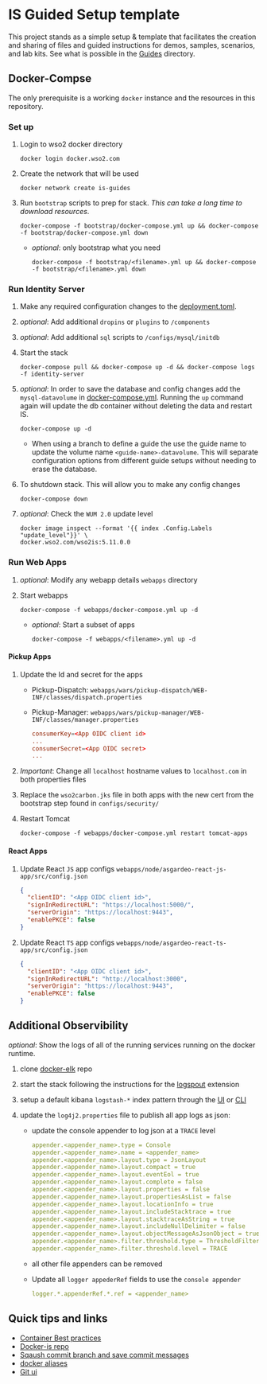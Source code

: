 # IS Guided Setup template

This project stands as a simple setup & template that facilitates the creation and sharing of files and guided instructions for demos, samples, scenarios, and lab kits. See what is possible in the [Guides](guides/README.md) directory.

## Docker-Compse

The only prerequisite is a working `docker` instance and the resources in this repository.

### Set up

1. Login to wso2 docker directory

    ```shell
    docker login docker.wso2.com
    ```

1. Create the network that will be used

    ```shell
    docker network create is-guides
    ```

1. Run `bootstrap` scripts to prep for stack. *This can take a long time to download resources*.

    ```shell
    docker-compose -f bootstrap/docker-compose.yml up && docker-compose -f bootstrap/docker-compose.yml down
    ```

    - *optional*: only bootstrap what you need

      ```shell
      docker-compose -f bootstrap/<filename>.yml up && docker-compose -f bootstrap/<filename>.yml down
      ```

### Run Identity Server

1. Make any required configuration changes to the [deployment.toml](../configs/identity-server/deployment.toml).

1. *optional*: Add additional `dropins` or `plugins` to `/components`
1. *optional*: Add additional `sql` scripts to `/configs/mysql/initdb`

1. Start the stack

    ```shell
    docker-compose pull && docker-compose up -d && docker-compose logs -f identity-server
    ```

1. *optional*: In order to save the database and config changes add the `mysql-datavolume` in [docker-compose.yml](docker-compose.yml). Running the `up` command again will update the db container without deleting the data and restart IS.

    ```shell
    docker-compose up -d
    ```

    - When using a branch to define a guide the use the guide name to update the volume name `<guide-name>-datavolume`. This will separate configuration options from different guide setups without needing to erase the database.

1. To shutdown stack. This will allow you to make any config changes

    ```shell
    docker-compose down
    ```

1. *optional*: Check the `WUM 2.0` update level

    ```shell
    docker image inspect --format '{{ index .Config.Labels "update_level"}}' \
    docker.wso2.com/wso2is:5.11.0.0
    ```

### Run Web Apps

1. *optional*: Modify any webapp details `webapps` directory

1. Start webapps

    ```shell
    docker-compose -f webapps/docker-compose.yml up -d
    ```

    - *optional*: Start a subset of apps

      ```shell
      docker-compose -f webapps/<filename>.yml up -d
      ```

#### Pickup Apps

1. Update the Id and secret for the apps
    - Pickup-Dispatch: `webapps/wars/pickup-dispatch/WEB-INF/classes/dispatch.properties`
    - Pickup-Manager: `webapps/wars/pickup-manager/WEB-INF/classes/manager.properties`

      ```toml
      consumerKey=<App OIDC client id>
      ...
      consumerSecret=<App OIDC secret>
      ...
      ```

1. *Important*: Change all `localhost` hostname values to `localhost.com` in both properties files

1. Replace the `wso2carbon.jks` file in both apps with the new cert from the bootstrap step found in `configs/security/`

1. Restart Tomcat

    ```shell
    docker-compose -f webapps/docker-compose.yml restart tomcat-apps
    ```

#### React Apps

  1. Update React `JS` app configs `webapps/node/asgardeo-react-js-app/src/config.json`

      ```JSON
      {
        "clientID": "<App OIDC client id>",
        "signInRedirectURL": "https://localhost:5000/",
        "serverOrigin": "https://localhost:9443",
        "enablePKCE": false
      }
      ```

  1. Update React `TS` app configs `webapps/node/asgardeo-react-ts-app/src/config.json`

      ```JSON
      {
        "clientID": "<App OIDC client id>",
        "signInRedirectURL": "http://localhost:3000",
        "serverOrigin": "https://localhost:9443",
        "enablePKCE": false
      }
      ```

## Additional Observibility

*optional*: Show the logs of all of the running services running on the docker runtime.

1. clone [docker-elk](https://github.com/deviantony/docker-elk/) repo
1. start the stack following the instructions for the [logspout](https://github.com/deviantony/docker-elk/tree/main/extensions/logspout) extension
1. setup a default kibana `logstash-*` index pattern through the [UI](https://www.elastic.co/guide/en/kibana/current/index-patterns.html) or [CLI](https://github.com/deviantony/docker-elk#on-the-command-line)

1. update the `log4j2.properties` file to publish all app logs as json:
    - update the console appender to log json at a `TRACE` level

      ``` yaml
      appender.<appender_name>.type = Console
      appender.<appender_name>.name = <appender_name>
      appender.<appender_name>.layout.type = JsonLayout
      appender.<appender_name>.layout.compact = true
      appender.<appender_name>.layout.eventEol = true
      appender.<appender_name>.layout.complete = false
      appender.<appender_name>.layout.properties = false
      appender.<appender_name>.layout.propertiesAsList = false
      appender.<appender_name>.layout.locationInfo = true
      appender.<appender_name>.layout.includeStacktrace = true
      appender.<appender_name>.layout.stacktraceAsString = true
      appender.<appender_name>.layout.includeNullDelimiter = false
      appender.<appender_name>.layout.objectMessageAsJsonObject = true
      appender.<appender_name>.filter.threshold.type = ThresholdFilter
      appender.<appender_name>.filter.threshold.level = TRACE
      ```

    - all other file appenders can be removed

    - Update all `logger appederRef` fields to use the `console appender`

      ``` yaml
      logger.*.appenderRef.*.ref = <appender_name>
      ```

## Quick tips and links

- [Container Best practices](https://cloud.google.com/architecture/best-practices-for-operating-containers)
- [Docker-is repo](https://github.com/wso2/docker-is)
- [Sqaush commit branch and save commit messages](https://gitlab.com/-/snippets/1968617)
- [docker aliases](https://github.com/akarzim/zsh-docker-aliases)
- [Git ui](https://git-fork.com/)

